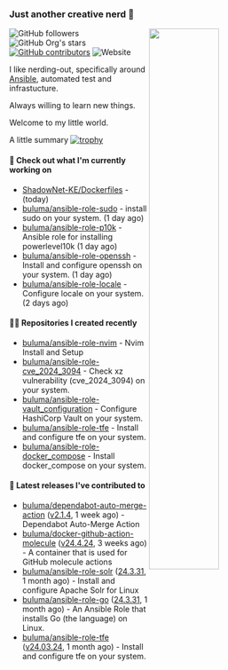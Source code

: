 ### Just another creative nerd 👋
<img align="right" src="https://github-readme-stats.vercel.app/api?username=buluma&theme=gotham&show_icons=true" width="50%"/>

![GitHub followers](https://img.shields.io/github/followers/buluma)
![GitHub Org's stars](https://img.shields.io/github/stars/buluma)
[![GitHub contributors](https://img.shields.io/github/contributors/buluma/badges.svg)](https://GitHub.com/buluma/badges/graphs/contributors/)
![Website](https://img.shields.io/website?url=https%3A%2F%2Fbuluma.github.io)

I like nerding-out, specifically around [Ansible](https://github.com/ansible/ansible), automated test and infrastucture.

Always willing to learn new things.

Welcome to my little world.

A little summary
[![trophy](https://github-profile-trophy.vercel.app/?username=buluma&no-frame=true&no-bg=true&margin-h=10&theme=onestar&column=-1=ryo-ma&rank=S,SS,SSS,AAA,AA,B,C,SECRET)](https://github.com/ryo-ma/github-profile-trophy)

#### 👷 Check out what I'm currently working on

- [ShadowNet-KE/Dockerfiles](https://github.com/ShadowNet-KE/Dockerfiles) -  (today)
- [buluma/ansible-role-sudo](https://github.com/buluma/ansible-role-sudo) - install sudo on your system. (1 day ago)
- [buluma/ansible-role-p10k](https://github.com/buluma/ansible-role-p10k) - Ansible role for installing powerlevel10k (1 day ago)
- [buluma/ansible-role-openssh](https://github.com/buluma/ansible-role-openssh) - Install and configure openssh on your system. (1 day ago)
- [buluma/ansible-role-locale](https://github.com/buluma/ansible-role-locale) - Configure locale on your system. (2 days ago)

#### 👨‍💻 Repositories I created recently

- [buluma/ansible-role-nvim](https://github.com/buluma/ansible-role-nvim) - Nvim Install and Setup
- [buluma/ansible-role-cve_2024_3094](https://github.com/buluma/ansible-role-cve_2024_3094) - Check xz vulnerability (cve_2024_3094) on your system.
- [buluma/ansible-role-vault_configuration](https://github.com/buluma/ansible-role-vault_configuration) - Configure HashiCorp Vault on your system.
- [buluma/ansible-role-tfe](https://github.com/buluma/ansible-role-tfe) - Install and configure tfe on your system.
- [buluma/ansible-role-docker_compose](https://github.com/buluma/ansible-role-docker_compose) - Install docker_compose on your system.

#### 🚀 Latest releases I've contributed to

- [buluma/dependabot-auto-merge-action](https://github.com/buluma/dependabot-auto-merge-action) ([v2.1.4](https://github.com/buluma/dependabot-auto-merge-action/releases/tag/v2.1.4), 1 week ago) - Dependabot Auto-Merge Action
- [buluma/docker-github-action-molecule](https://github.com/buluma/docker-github-action-molecule) ([v24.4.24](https://github.com/buluma/docker-github-action-molecule/releases/tag/v24.4.24), 3 weeks ago) - A container that is used for GitHub molecule actions
- [buluma/ansible-role-solr](https://github.com/buluma/ansible-role-solr) ([24.3.31](https://github.com/buluma/ansible-role-solr/releases/tag/24.3.31), 1 month ago) - Install and configure Apache Solr for Linux
- [buluma/ansible-role-go](https://github.com/buluma/ansible-role-go) ([24.3.31](https://github.com/buluma/ansible-role-go/releases/tag/24.3.31), 1 month ago) - An Ansible Role that installs Go (the language) on Linux.
- [buluma/ansible-role-tfe](https://github.com/buluma/ansible-role-tfe) ([v24.03.24](https://github.com/buluma/ansible-role-tfe/releases/tag/v24.03.24), 1 month ago) - Install and configure tfe on your system.


